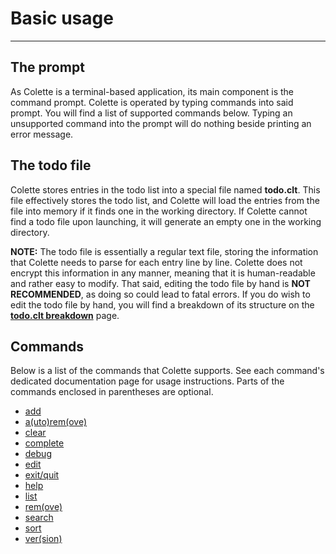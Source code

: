 # Basic usage

---

## The prompt

As Colette is a terminal-based application, its main component is the command prompt. Colette is operated by typing commands into said prompt. You will find a list of supported commands below. Typing an unsupported command into the prompt will do nothing beside printing an error message.

## The todo file

Colette stores entries in the todo list into a special file named **todo.clt**. This file effectively stores the todo list, and Colette will load the entries from the file into memory if it finds one in the working directory. If Colette cannot find a todo file upon launching, it will generate an empty one in the working directory.

**NOTE:** The todo file is essentially a regular text file, storing the information that Colette needs to parse for each entry line by line. Colette does not encrypt this information in any manner, meaning that it is human-readable and rather easy to modify. That said, editing the todo file by hand is **NOT RECOMMENDED**, as doing so could lead to fatal errors. If you do wish to edit the todo file by hand, you will find a breakdown of its structure on the **[todo.clt breakdown](./technical/todo_clt.md)** page.

## Commands

Below is a list of the commands that Colette supports. See each command's dedicated documentation page for usage instructions. Parts of the commands enclosed in parentheses are optional.

- [add](./cmd/add.md)
- [a(uto)rem(ove)](./cmd/autoremove.md)
- [clear](./cmd/clear.md)
- [complete](./cmd/complete.md)
- [debug](./cmd/debug.md)
- [edit](./cmd/edit.md)
- [exit/quit](./cmd/exit_quit.md)
- [help](./cmd/help.md)
- [list](./cmd/list.md)
- [rem(ove)](./cmd/remove.md)
- [search](./cmd/search.md)
- [sort](./cmd/sort.md)
- [ver(sion)](./cmd/version.md)